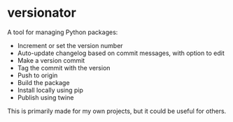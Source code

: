 versionator
===========

A tool for managing Python packages:

* Increment or set the version number
* Auto-update changelog based on commit messages, with option to edit
* Make a version commit
* Tag the commit with the version
* Push to origin
* Build the package
* Install locally using pip
* Publish using twine

This is primarily made for my own projects, but it could be useful for others.
